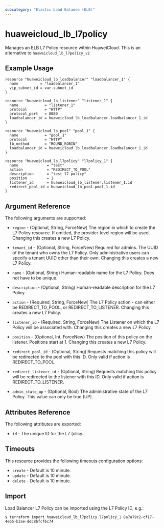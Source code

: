 ```yaml
---
subcategory: "Elastic Load Balance (ELB)"
---
```


# huaweicloud\_lb\_l7policy

Manages an ELB L7 Policy resource within HuaweiCloud.
This is an alternative to `huaweicloud_lb_l7policy_v2`

## Example Usage

```hcl
resource "huaweicloud_lb_loadbalancer" "loadbalancer_1" {
  name          = "loadbalancer_1"
  vip_subnet_id = var.subnet_id
}

resource "huaweicloud_lb_listener" "listener_1" {
  name            = "listener_1"
  protocol        = "HTTP"
  protocol_port   = 8080
  loadbalancer_id = huaweicloud_lb_loadbalancer.loadbalancer_1.id
}

resource "huaweicloud_lb_pool" "pool_1" {
  name            = "pool_1"
  protocol        = "HTTP"
  lb_method       = "ROUND_ROBIN"
  loadbalancer_id = huaweicloud_lb_loadbalancer.loadbalancer_1.id
}

resource "huaweicloud_lb_l7policy" "l7policy_1" {
  name             = "test"
  action           = "REDIRECT_TO_POOL"
  description      = "test l7 policy"
  position         = 1
  listener_id      = huaweicloud_lb_listener.listener_1.id
  redirect_pool_id = huaweicloud_lb_pool.pool_1.id
}
```

## Argument Reference

The following arguments are supported:

* `region` - (Optional, String, ForceNew) The region in which to create the L7 Policy resource.
    If omitted, the provider-level region will be used.
    Changing this creates a new L7 Policy.

* `tenant_id` - (Optional, String, ForceNew) Required for admins. The UUID of the tenant who owns
    the L7 Policy.  Only administrative users can specify a tenant UUID
    other than their own. Changing this creates a new L7 Policy.

* `name` - (Optional, String) Human-readable name for the L7 Policy. Does not have
    to be unique.

* `description` - (Optional, String) Human-readable description for the L7 Policy.

* `action` - (Required, String, ForceNew) The L7 Policy action - can either be REDIRECT\_TO\_POOL,
    or REDIRECT\_TO\_LISTENER. Changing this creates a new L7 Policy.

* `listener_id` - (Required, String, ForceNew) The Listener on which the L7 Policy will be associated with.
    Changing this creates a new L7 Policy.

* `position` - (Optional, Int, ForceNew) The position of this policy on the listener. Positions start at 1. Changing this creates a new L7 Policy.

* `redirect_pool_id` - (Optional, String) Requests matching this policy will be redirected to the
    pool with this ID. Only valid if action is REDIRECT\_TO\_POOL.

* `redirect_listener_id` - (Optional, String) Requests matching this policy will be redirected to the listener with this ID. Only valid if action is REDIRECT\_TO\_LISTENER.

* `admin_state_up` - (Optional, Bool) The administrative state of the L7 Policy.
    This value can only be true (UP).

## Attributes Reference

The following attributes are exported:

* `id` - The unique ID for the L7 {olicy.

## Timeouts
This resource provides the following timeouts configuration options:
- `create` - Default is 10 minute.
- `update` - Default is 10 minute.
- `delete` - Default is 10 minute.

## Import

Load Balancer L7 Policy can be imported using the L7 Policy ID, e.g.:

```
$ terraform import huaweicloud_lb_l7policy.l7policy_1 8a7a79c2-cf17-4e65-b2ae-ddc8bfcf6c74
```

